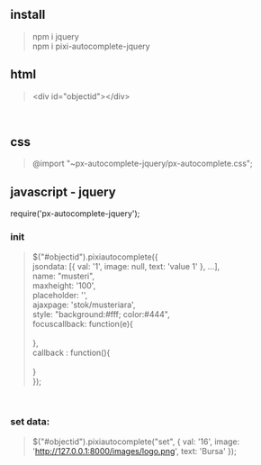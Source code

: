 
## install
> npm i jquery <br>
> npm i pixi-autocomplete-jquery


## html
> \<div id="objectid"\>\</div\>

<br>

## css
> @import "~px-autocomplete-jquery/px-autocomplete.css";

## javascript - jquery
require('px-autocomplete-jquery');


### init
> $("#objectid").pixiautocomplete({ <br>
>           jsondata: [{ val: '1', image: null, text: 'value 1' }, ...],<br>
>            name: "musteri",<br>
>            maxheight: '100',<br>
>            placeholder: '',<br>
>            ajaxpage: 'stok/musteriara',<br>
>            style: "background:#fff; color:#444",<br>
>            focuscallback: function(e){<br>
><br>
>            },<br>
>            callback : function(){<br>
><br>
>            }<br>
>        });<br>
<br>

### set data:
> $("#objectid").pixiautocomplete("set", { val: '16', image: 'http://127.0.0.1:8000/images/logo.png', text: 'Bursa' });
